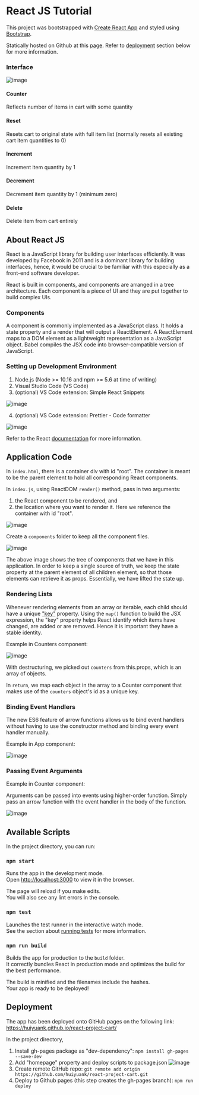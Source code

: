 # React JS Tutorial

This project was bootstrapped with [Create React App](https://github.com/facebook/create-react-app) and styled using [Bootstrap](https://getbootstrap.com/docs/5.0/getting-started/introduction/).

Statically hosted on Github at this [page](https://huiyuank.github.io/react-project-cart/).
Refer to [deployment](#deployment) section below for more information.

### Interface

![image](https://user-images.githubusercontent.com/71057935/120912005-4a71f400-c6be-11eb-8b79-f1bcbb693ca2.png)

#### Counter
Reflects number of items in cart with some quantity

#### Reset
Resets cart to original state with full item list (normally resets all existing cart item quantities to 0)

#### Increment
Increment item quantity by 1

#### Decrement
Decrement item quantity by 1 (minimum zero)

#### Delete
Delete item from cart entirely

## About React JS

React is a JavaScript library for building user interfaces efficiently. It was developed by Facebook in 2011 and is a dominant library for building interfaces, hence, it would be crucial to be familiar with this especially as a front-end software developer. 

React is built in components, and components are arranged in a tree architecture. Each component is a piece of UI and they are put together to build complex UIs.

### Components

A component is commonly implemented as a JavaScript class. It holds a state property and a render that will output a ReactElement. A ReactElement maps to a DOM element as a lightweight representation as a JavaScript object. Babel compiles the JSX code into browser-compatible version of JavaScript.

### Setting up Development Environment

1. Node.js (Node >= 10.16 and npm >= 5.6 at time of writing)
2. Visual Studio Code (VS Code)
3. (optional) VS Code extension: Simple React Snippets

![image](https://user-images.githubusercontent.com/71057935/118087051-8683a300-b3f7-11eb-8274-fa33717286fa.png)

4. (optional) VS Code extension: Prettier - Code formatter

![image](https://user-images.githubusercontent.com/71057935/118087112-a1eeae00-b3f7-11eb-8521-f5dc0111223c.png)

Refer to the React [documentation](https://reactjs.org/docs/create-a-new-react-app.html#create-react-app) for more information.

## Application Code

In `index.html`, there is a container div with id "root". The container is meant to be the parent element to hold all corresponding React components.

In `index.js`, using ReactDOM `render()` method, pass in two arguments:
1. the React component to be rendered, and 
2. the location where you want to render it. Here we reference the container with id "root".

![image](https://user-images.githubusercontent.com/71057935/118088212-4e7d5f80-b3f9-11eb-9e90-a7f72e70ba4f.png)

Create a `components` folder to keep all the component files.

![image](https://user-images.githubusercontent.com/71057935/118092415-ab2f4900-b3fe-11eb-860e-9cff5fceec0d.png)

The above image shows the tree of components that we have in this application. In order to keep a single source of truth, we keep the state property at the parent element of all children element, so that those elements can retrieve it as props. Essentially, we have lifted the state up.

### Rendering Lists

Whenever rendering elements from an array or iterable, each child should have a unique ["key"](https://reactjs.org/docs/lists-and-keys.html) property. Using the `map()` function to build the JSX expression, the "key" property helps React identify which items have changed, are added or are removed. Hence it is important they have a stable identity.

Example in Counters component:

![image](https://user-images.githubusercontent.com/71057935/118090062-a321da00-b3fb-11eb-8dbe-2c57eef7d6ff.png)

With destructuring, we picked out `counters` from this.props, which is an array of objects.

In `return`, we map each object in the array to a Counter component that makes use of the `counters` object's id as a unique key.

### Binding Event Handlers

The new ES6 feature of arrow functions allows us to bind event handlers without having to use the constructor method and binding every event handler manually.

Example in App component:

![image](https://user-images.githubusercontent.com/71057935/118091603-98684480-b3fd-11eb-8a52-9d292c9a4070.png)

### Passing Event Arguments

Example in Counter component:

Arguments can be passed into events using higher-order function. Simply pass an arrow function with the event handler in the body of the function.

![image](https://user-images.githubusercontent.com/71057935/118091851-e9783880-b3fd-11eb-95f3-7b6cfcfb41a1.png)

## Available Scripts

In the project directory, you can run:

### `npm start`

Runs the app in the development mode.\
Open [http://localhost:3000](http://localhost:3000) to view it in the browser.

The page will reload if you make edits.\
You will also see any lint errors in the console.

### `npm test`

Launches the test runner in the interactive watch mode.\
See the section about [running tests](https://facebook.github.io/create-react-app/docs/running-tests) for more information.

### `npm run build`

Builds the app for production to the `build` folder.\
It correctly bundles React in production mode and optimizes the build for the best performance.

The build is minified and the filenames include the hashes.\
Your app is ready to be deployed!

## Deployment

The app has been deployed onto GitHub pages on the following link:
https://huiyuank.github.io/react-project-cart/

In the project directory,

1. Install gh-pages package as "dev-dependency": `npm install gh-pages --save-dev`
2. Add "homepage" property and deploy scripts to package.json
![image](https://user-images.githubusercontent.com/71057935/117559958-3a192a00-b0bc-11eb-90d9-fed71549a03d.png)
4. Create remote GitHub repo: `git remote add origin https://github.com/huiyuank/react-project-cart.git`
5. Deploy to Github pages (this step creates the gh-pages branch): `npm run deploy`

